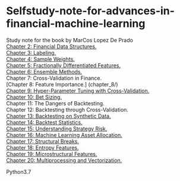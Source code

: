 # Selfstudy-note-for-advances-in-financial-machine-learning  
Study note for the book <Advances in Financial Machine Learning> by MarCos Lopez De Prado  
  [Chapter 2: Financial Data Structures.](chapter_2/)  
  [Chapter 3: Labeling.](chapter_3/)  
  [Chapter 4: Sample Weights.](chapter_4/)  
  [Chapter 5: Fractionally Differentiated Features.](chapter_5/)  
  [Chapter 6: Ensemble Methods.](chapter_6/)  
  Chapter 7: Cross-Validation in Finance.   
  [Chapter 8: Feature Importance.] (chapter_8/)  
  [Chapter 9: Hyper-Parameter Tuning with Cross-Validation.](chapter_9/)  
  [Chapter 10: Bet Sizing.](chapter_10/)  
  Chapter 11: The Dangers of Backtesting.  
  Chapter 12: Backtesting through Cross-Validation.  
  [Chapter 13: Backtesting on Synthetic Data.](chapter_13/)  
  [Chapter 14: Backtest Statistics.](chapter_14/)  
  [Chapter 15: Understanding Strategy Risk.](chapter_15/)  
  [Chapter 16: Machine Learning Asset Allocation.](chapter_16/)  
  [Chapter 17: Structural Breaks.](chapter_17/)  
  [Chapter 18: Entropy Features.](chapter_18/)  
  [Chapter 19: Microstructural Features.](chapter_19/)  
  [Chapter 20: Multiprocessing and Vectorization.](chapter_20/)  
  
  
  
  
  

Python3.7

